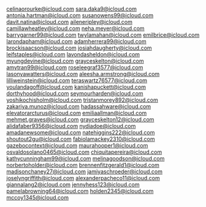 celinaorourke@icloud.com
sara.daka9@icloud.com
antonia.hartman@icloud.com
susanowens99@icloud.com
davit.natina@icloud.com
aileneripley@icloud.com
camillawheatley@icloud.com
neha.meyer@icloud.com
barrygarner99@icloud.com
twylamahan@icloud.com
emilbrice@icloud.com
larondapham@icloud.com
adamherrera99@icloud.com
brockisaacson@icloud.com
josiahdaugherty@icloud.com
leifstaples@icloud.com
lavondasheldon@icloud.com
myungdevine@icloud.com
grayceskelton@icloud.com
amytran99@icloud.com
roseleegraf3577@icloud.com
lasonyawatters@icloud.com
aleesha.armstrong@icloud.com
lilliweinstein@icloud.com
teraswartz76577@icloud.com
youlandagoff@icloud.com
kanishapuckett@icloud.com
dorthyhood@icloud.com
seymourharden@icloud.com
yoshikochisholm@icloud.com
tristanmorey892@icloud.com
zakariya.munoz@icloud.com
hadassahware@icloud.com
elevatorarcturus@icloud.com
emiliaallman@icloud.com
mehmet.graves@icloud.com
grayceskelton12@icloud.com
alidafaber9356@icloud.com
nydiadoe@icloud.com
amadanewsome@icloud.com
natehiggins222@icloud.com
shoutout2gu@icloud.com
fabiolamackey2310@icloud.com
gazebocontext@icloud.com
maurahooper1@icloud.com
osvaldosolano0465@icloud.com
chiquitapereira@icloud.com
kathycunningham99@icloud.com
melinagoodson@icloud.com
norbertoholder@icloud.com
brennenfitzgerald1@icloud.com
madisonchaney27@icloud.com
jamiyaschroeder@icloud.com
joselyngriffith@icloud.com
alexanderpacheco11@icloud.com
giannalang2@icloud.com
jennyhess123@icloud.com
pamelabrowning64@icloud.com
holden2345@icloud.com
mccoy1345@icloud.com
